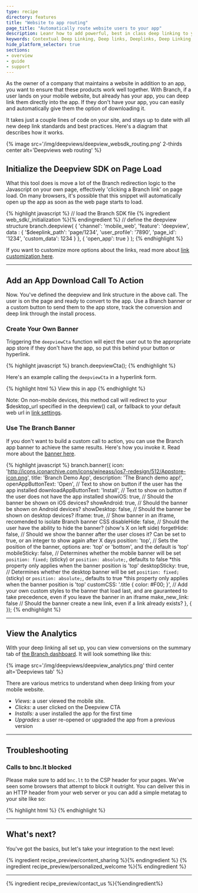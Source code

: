 ```yaml
---
type: recipe
directory: features
title: "Website to app routing"
page_title: "Automatically route website users to your app"
description: Leanr how to add powerful, best in class deep linking to your mobile website..
keywords: Contextual Deep Linking, Deep links, Deeplinks, Deep Linking, Deeplinking, Deferred Deep Linking, Deferred Deeplinking, Google App Indexing, Google App Invites, Apple Universal Links, Apple Spotlight Search, Facebook App Links, AppLinks, Deepviews, Deep views
hide_platform_selector: true
sections:
- overview
- guide
- support
---
```


As the owner of a company that maintains a website in addition to an app, you want to ensure that these products work well together. With Branch, if a user lands on your mobile website, but already has your app, you can deep link them directly into the app. If they don't have your app, you can easily and automatically give them the option of downloading it.

It takes just a couple lines of code on your site, and stays up to date with all new deep link standards and best practices. Here's a diagram that describes how it works.

{% image src='/img/deepviews/deepview_websdk_routing.png' 2-thirds center alt='Deepviews web routing' %}

## Initialize the Deepview SDK on Page Load

What this tool does is move a lot of the Branch redirection logic to the Javascript on your own page, effectively 'clicking a Branch link' on page load. On many browsers, it's possible that this snippet will automatically open up the app as soon as the web page starts to load. 

{% highlight javascript %}
// load the Branch SDK file
{% ingredient web_sdk/_initialization %}{% endingredient %}
// define the deepview structure
branch.deepview(
    {
      'channel': 'mobile_web',
      'feature': 'deepview',
      data : {
        '$deeplink_path': 'page/1234',
        'user_profile': '7890',
        'page_id': '1234',
        'custom_data': 1234
      }
    },
    {
      'open_app': true
    }
);
{% endhighlight %}

If you want to customize more options about the links, read more about [link customization here](https://dev.branch.io/link_configuration/).

-----

## Add an App Download Call To Action

Now. You've defined the deepview and link structure in the above call. The user is on the page and ready to convert to the app. Use a Branch banner or a custom button to send them to the app store, track the conversion and deep link through the install process.

### Create Your Own Banner

Triggering the `deepviewCta` function will eject the user out to the appropriate app store if they don't have the app, so put this behind your button or hyperlink.

{% highlight javascript %}
branch.deepviewCta();
{% endhighlight %}

Here's an example calling the `deepviewCta` in a hyperlink form.

{% highlight html %}
<a id='downloadapp' onclick='branch.deepviewCta()'>View this in app</a>
{% endhighlight %}

Note: On non-mobile devices, this method call will redirect to your $desktop_url specified in the deepview() call, or fallback to your default web url in [link settings](https://dashboard.branch.io/#/settings/link).

### Use The Branch Banner

If you don't want to build a custom call to action, you can use the Branch app banner to achieve the same results. Here's how you invoke it. Read more about the [banner here](https://dev.branch.io/recipes/app_download_banner/).

{% highlight javascript %}
branch.banner({
    icon: 'http://icons.iconarchive.com/icons/wineass/ios7-redesign/512/Appstore-icon.png',
    title: 'Branch Demo App',
    description: 'The Branch demo app!',
    openAppButtonText: 'Open',              // Text to show on button if the user has the app installed
    downloadAppButtonText: 'Install',      // Text to show on button if the user does not have the app installed
    showiOS: true,                          // Should the banner be shown on iOS devices?
    showAndroid: true,                      // Should the banner be shown on Android devices?
    showDesktop: false,                      // Should the banner be shown on desktop devices?
    iframe: true,                           // Show banner in an iframe, recomended to isolate Branch banner CSS
    disableHide: false,                     // Should the user have the ability to hide the banner? (show's X on left side)
    forgetHide: false,                      // Should we show the banner after the user closes it? Can be set to true, or an integer to show again after X days
    position: 'top',                        // Sets the position of the banner, options are: 'top' or 'bottom', and the default is 'top'
    mobileSticky: false,                    // Determines whether the mobile banner will be set `position: fixed;` (sticky) or `position: absolute;`, defaults to false *this property only applies when the banner position is 'top'
    desktopSticky: true,                    // Determines whether the desktop banner will be set `position: fixed;` (sticky) or `position: absolute;`, defaults to true *this property only applies when the banner position is 'top'
    customCSS: '.title { color: #F00; }',   // Add your own custom styles to the banner that load last, and are gauranteed to take precedence, even if you leave the banner in an iframe
    make_new_link: false                    // Should the banner create a new link, even if a link already exists?
}, { });
{% endhighlight %}

-----

## View the Analytics

With your deep linking all set up, you can view conversions on the summary tab of [the Branch dashboard](https://dashboard.branch.io). It will look something like this:

{% image src='/img/deepviews/deepview_analytics.png' third center alt='Deepviews tab' %}

There are various metrics to understand when deep linking from your mobile website.

- *Views:* a user viewed the mobile site.
- *Clicks:* a user clicked on the Deepview CTA
- *Installs:* a user installed the app for the first time
- *Upgrades:* a user re-opened or upgraded the app from a previous version

-----

## Troubleshooting

### Calls to bnc.lt blocked

Please make sure to add `bnc.lt` to the CSP header for your pages. We've seen some browsers that attempt to block it outright. You can deliver this in an HTTP header from your web server or you can add a simple metatag to your site like so:

{% highlight html %}
<meta http-equiv="Content-Security-Policy" content="default-src https://bnc.lt; child-src 'none'; object-src 'none'"> 
{% endhighlight %}

-----

## What's next?

You've got the basics, but let's take your integration to the next level:

{% ingredient recipe_preview/content_sharing %}{% endingredient %}
{% ingredient recipe_preview/personalized_welcome %}{% endingredient %}

-----

{% ingredient recipe_preview/contact_us %}{%endingredient%}
